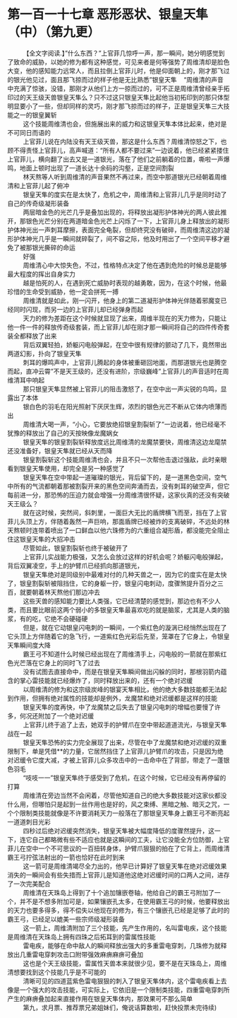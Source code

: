 <h1>第一百一十七章 恶形恶状、银皇天隼（中）（第九更）</h1>
<div id="content">&nbsp&nbsp&nbsp&nbsp&nbsp&nbsp&nbsp&nbsp
 【全文字阅读.】”什么东西？”上官菲几惊呼一声，那一瞬间，她分明感觉到了致命的威胁，以她的修为都有这种感觉，可见来者是何等强势了周维清却是脸色大变，他的感知能力远常人，而且拉倒上官菲儿时，他是仰面朝上的，刚才那飞过的银光他见过，面且那飞掠而过的样子他是无比熟悉”银皇天隼    “周维清的声音中充满了惊骇，没错，那刚才从他们上方一掠而过的，可不正是周维清曾经亲手拓印过的天王级天兽银皇天隼么？只不过这只银皇天隼比起他当初拓印到的那只体型明显要小了一些，但却同样的灵巧，刚才那飞掠而过的样子，正是银皇天隼三大技能之一的银皇翼斩
 <br/>&nbsp&nbsp&nbsp&nbsp&nbsp&nbsp&nbsp&nbsp
 这个技能周维清也会，但施展出来的威力和这银皇天隼本体比起来，绝对是不可同日而语的
 <br/>&nbsp&nbsp&nbsp&nbsp&nbsp&nbsp&nbsp&nbsp
 上官菲儿说在内陆没有天王级天兽，那这是什么东西？周维清惊怒之下，也顾不得责怪上官菲儿，高声喊道：“所有人都不要过来”一边说着，他已经紧紧搂住上官菲儿，横向翻了出去又是一道银光，落在了他们之前躺着的位置，嘶啦一声爆鸣，地面上顿时出现了一道长达十余码的沟壑，正是空间割裂
 <br/>&nbsp&nbsp&nbsp&nbsp&nbsp&nbsp&nbsp&nbsp
 林天熬等人听到周维清的声音果然不再过来，而空中那道银光已经朝着周维清和上官菲儿起了俯冲
 <br/>&nbsp&nbsp&nbsp&nbsp&nbsp&nbsp&nbsp&nbsp
 银皇天隼的度实在是太快了，危机之中，周维清和上官菲儿几乎是同时动了自己的传奇级凝形装备
 <br/>&nbsp&nbsp&nbsp&nbsp&nbsp&nbsp&nbsp&nbsp
 两层暗金色的光芒几乎是叠加出现的，将释放出凝形护体神光的两人彼此推开，那银色光芒分别在两道暗金色光芒上闪烁了一下，上官菲儿身上释放出的凝形护体神光出一声刺耳摩擦，表面完全龟裂，但却终究没有破碎，而周维清这边的凝形护体神光几乎是一瞬间就碎裂了，间不容之际，他及时用出了一个空间平移才避免了被那银光撕碎的命运
 <br/>&nbsp&nbsp&nbsp&nbsp&nbsp&nbsp&nbsp&nbsp
 好强
 <br/>&nbsp&nbsp&nbsp&nbsp&nbsp&nbsp&nbsp&nbsp
 周维清心中大惊失色，不过，性格特点决定了他在遇到危险的时候总是能够最大程度的挥出自身实力
 <br/>&nbsp&nbsp&nbsp&nbsp&nbsp&nbsp&nbsp&nbsp
 越是怕死的人，在遇到死亡威胁时表现的越勇敢，因为，在这个时候，他最珍惜的生命受到威胁，他一定会拼死一搏
 <br/>&nbsp&nbsp&nbsp&nbsp&nbsp&nbsp&nbsp&nbsp
 周维清就是如此，刚一闪开，他身上的第二道凝形护体神光伴随着邪魔变已经同时闪现，而另一边的上官菲儿却已经弹身而起
 <br/>&nbsp&nbsp&nbsp&nbsp&nbsp&nbsp&nbsp&nbsp
 天力的修为差距在这个时候就显现了出来，周维半现在的天力修为，只能让他一件一件的释放传奇级套装，而上官菲儿却在刚才那一瞬间将自己的四件传奇套装全都释放了出来
 <br/>&nbsp&nbsp&nbsp&nbsp&nbsp&nbsp&nbsp&nbsp
 背后双翼轻拍，娇躯闪电般弹起，在空中很有规律的颤动了几下，竟然带出两道幻影，扑向了银皇天隼
 <br/>&nbsp&nbsp&nbsp&nbsp&nbsp&nbsp&nbsp&nbsp
 刺耳的爆鸣声中，上官菲儿腾起的身体被重砸回地面，而那道银光也是腾空而起，直冲云霄”不是天王级的，还没有进阶，宗级巍峰”上官菲儿的声音适时在周维清耳中响起
 <br/>&nbsp&nbsp&nbsp&nbsp&nbsp&nbsp&nbsp&nbsp
 那只银皇天隼显然被上官菲儿的阻击激怒了，在空中出一声尖锐的鸟鸣，显露出了本体
 <br/>&nbsp&nbsp&nbsp&nbsp&nbsp&nbsp&nbsp&nbsp
 银白色的羽毛在阳光照射下厌厌生辉，浓烈的银色光芒不断从它体内喷薄而出
 <br/>&nbsp&nbsp&nbsp&nbsp&nbsp&nbsp&nbsp&nbsp
 周维清大喝一声，“小心，它要放绝招银皇割裂斩了”一边说着，他已经毫不犹豫的释放出了自己的天按映像龙魔娲女
 <br/>&nbsp&nbsp&nbsp&nbsp&nbsp&nbsp&nbsp&nbsp
 银皇天隼的银皇割裂斩释放度远比周维清的龙魔禁要快，周维清这边龙麾禁还没准备好，银皇天隼就已经从天而降
 <br/>&nbsp&nbsp&nbsp&nbsp&nbsp&nbsp&nbsp&nbsp
 银皇割裂斩这个技能周维清也会，并且不只一次帮他击退过强敌，此时亲眼看到银皇天隼使用，却完全是另一种感觉了
 <br/>&nbsp&nbsp&nbsp&nbsp&nbsp&nbsp&nbsp&nbsp
 银皇天隼在空中带起一道璀璨的银光，背后留下的，是一道黑色空间，空气中所有的气流都朝着那被割裂开来的黑色空间奔涌而去，没有刺耳的破空声，但它每前进一分，那恐怖的压迫力就会增强一分周维清很怀疑，这家伙真的还没有突破天王级么？
 <br/>&nbsp&nbsp&nbsp&nbsp&nbsp&nbsp&nbsp&nbsp
 就在这时候，突然间，斜刺里，一面巨大无比的盾牌横飞而至，挡在了上官菲儿头顶上方，伴随着轰然一声巨响，那面盾牌已经被炸的支离破碎，不远处的林天熬顿时连带着喷出了一口鲜血以他六珠修为的六重组合凝形盾，都没能完全阻止住这银皇天隼的大招冲击
 <br/>&nbsp&nbsp&nbsp&nbsp&nbsp&nbsp&nbsp&nbsp
 尽管如此，银皇割裂斩也终于被破开了
 <br/>&nbsp&nbsp&nbsp&nbsp&nbsp&nbsp&nbsp&nbsp
 上官菲儿实战能力极强，又怎么会放过这样的好机会呢？娇躯闪电般弹起，背后双翼凌空，手上的护臂爪已经抓向那道银光，
 <br/>&nbsp&nbsp&nbsp&nbsp&nbsp&nbsp&nbsp&nbsp
 银皇天隼绝对是同级别中最难对付的几种天兽之一，因为它的度实在是太快了，银皇割裂斩被阻挡住，它的身躯一拧，银皇闪电刺动，度骤煞提升百分之三百，就要朝着林天熬他们那边冲去
 <br/>&nbsp&nbsp&nbsp&nbsp&nbsp&nbsp&nbsp&nbsp
 这些天兽的感知能力要比人类强，它已经清楚的感觉到，那边也有不少人类，而且要比眼前这两个弱小的多银皇天隼最喜欢吃的就是脑浆，尤其是人类的脑浆，有的吃，它绝不会硬碰硬
 <br/>&nbsp&nbsp&nbsp&nbsp&nbsp&nbsp&nbsp&nbsp
 但是，就在它动银皇闪电刺的一瞬间，一个紫红色的漩涡已经悄然出现在了它头顶上方伴随着它的急飞行，一道紫红色光彩后先至，笼罩在了它身上，令银皇天隼瞬间度大降
 <br/>&nbsp&nbsp&nbsp&nbsp&nbsp&nbsp&nbsp&nbsp
 霸王弓不知道什么时候已经出现在了周维清手上，闪电般的一箭就在那紫红色光芒落在它身上的同时飞了过去
 <br/>&nbsp&nbsp&nbsp&nbsp&nbsp&nbsp&nbsp&nbsp
 没有试图去直接命中，而是在银皇天隼瞬间做出闪躲的同时，那根羽箭内蕴含的掌心雷技能就已经爆炸了，同时释放出来的，还有一个绝对迟缓
 <br/>&nbsp&nbsp&nbsp&nbsp&nbsp&nbsp&nbsp&nbsp
 以周维清的修为和这宗级炭峰的银宴天隼相比，他的绝大多数技能都无法起到作用，但拥有绝对属性的技能却是例外，龙魔禁和绝对迟缓都是这样的技能
 <br/>&nbsp&nbsp&nbsp&nbsp&nbsp&nbsp&nbsp&nbsp
 银皇天隼的度再快，中了龙魔禁之后失去了银皇闪电刺的增幅也要慢了许多，何况还附加了一个绝对迟缓
 <br/>&nbsp&nbsp&nbsp&nbsp&nbsp&nbsp&nbsp&nbsp
 上官菲儿终于追了上去，她双手的护臂爪在空中带起道道流光，与银皇天隼战在一起
 <br/>&nbsp&nbsp&nbsp&nbsp&nbsp&nbsp&nbsp&nbsp
 银皇天隼恐怖的实力完全展现了出来，尽管在中了龙魔禁和绝对迟缓的双重限制下，单是凭借**的力量，它居然挡住了上官菲儿护臂爪的攻击，只是因为绝对迟缓令它度大减，才被上官菲儿众多攻击中的一击命中在了背部，带走了一蓬银色羽毛
 <br/>&nbsp&nbsp&nbsp&nbsp&nbsp&nbsp&nbsp&nbsp
 “吱吱一一”银皇天隼终于感受到了危机，在这个时候，它已经没有再停留的打算
 <br/>&nbsp&nbsp&nbsp&nbsp&nbsp&nbsp&nbsp&nbsp
 周维清在旁边当然不会闲着，尽管他知道自己的绝大多数技能对这家伙都没什么用，但哪怕只是起到一丝作用也是好的，风之束缚、黑暗之触、暗灭之咒，一个个限制类技能就像是不许要消耗天力一般落在了那银皇天隼身上霸王弓不断亮起一道道刺目光彩
 <br/>&nbsp&nbsp&nbsp&nbsp&nbsp&nbsp&nbsp&nbsp
 四秒过后绝对迟缓突然消失，银皇天隼被大幅度降低的度骤然提升，这一下，连它自己都略微有些不适应也就是这瞬间的工夫，让它没能全方位防御，上官菲儿在空中一个不可思议的一百扭转身体，护臂爪狠狠的拍在了它背上，而周维清霸王弓拧弦法射出的一箭也恰好在此时到来
 <br/>&nbsp&nbsp&nbsp&nbsp&nbsp&nbsp&nbsp&nbsp
 这一箭可是周维清竭尽全力出的，他早已计算好了银皇天隼在绝对迟缓效果消失的一瞬间会有些失措而上官菲儿是知道他这绝对迟缓时间的口两人之间，进存了一次完美配合
 <br/>&nbsp&nbsp&nbsp&nbsp&nbsp&nbsp&nbsp&nbsp
 周维清在天珠岛上得到了十个追加镶嵌卷轴，他给自己的霸王弓附加了一个，并不是不想多附加可是，如果镶嵌孔太多，在使用霸王弓的时候，他要释放出的天力也要多得多，得不偿失以他现在的修为，有三个镶嵌孔已经是足够了此时的霸王弓，已经足以媲美一些宗师级凝形装备
 <br/>&nbsp&nbsp&nbsp&nbsp&nbsp&nbsp&nbsp&nbsp
 这一箭上，周维清附加了三个技能，先产生作用的，名叫雷电疾，这个技能是周维清在天珠岛上拥有四珠之后拓耳到的雷属性技能
 <br/>&nbsp&nbsp&nbsp&nbsp&nbsp&nbsp&nbsp&nbsp
 雷电疾，能够在命中敌人的瞬间释放出强大的多重雷电穿刺，几珠修为就释放出几重雷电穿刺攻击口附带强效麻痹麻痹可叠加
 <br/>&nbsp&nbsp&nbsp&nbsp&nbsp&nbsp&nbsp&nbsp
 这也是个天王级技能，雷属性天兽本来就很少见，要不是在天珠岛上，周维清想要找到这个技能几乎是不可能的
 <br/>&nbsp&nbsp&nbsp&nbsp&nbsp&nbsp&nbsp&nbsp
 清晰可见的四道蓝紫色雷电狠狠的刺入了银皇天隼体内，这个雷电疾看上去像是一个强大的攻击技能，可实际上，它依旧是一个限制类技能，四重雷电穿刺所产生的麻痹叠加起来直接作用在银皇天隼体内，那效果可不那么简单
 <br/>&nbsp&nbsp&nbsp&nbsp&nbsp&nbsp&nbsp&nbsp
 第九，求月票、推荐票兄弟姐妹们，俺说话算数啦，赶快投票未完待续)
 <br/>&nbsp&nbsp&nbsp&nbsp&nbsp&nbsp&nbsp&nbsp
 <br/>&nbsp&nbsp&nbsp&nbsp&nbsp&nbsp&nbsp&nbsp
</div>
